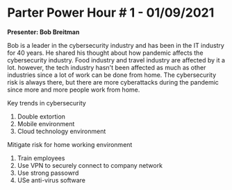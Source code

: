 # Parter Power Hour # 1 - 01/09/2021

**Presenter: Bob Breitman**

Bob is a leader in the cybersecurity industry and has been in the IT industry for 40 years. He shared his thought about how pandemic affects the cybersecurity industry. Food industry and travel industry are affected by it a lot. however, the tech industry hasn't been affected as much as other industries since a lot of work can be done from home. The cybersecurity risk is always there, but there are more cyberattacks during the pandemic since more and more people work from home.

Key trends in cybersecurity

1. Double extortion
2. Mobile environment
3. Cloud technology environment

Mitigate risk for home working environment

1. Train employees
2. Use VPN to securely connect to company network
3. Use strong passowrd
4. USe anti-virus software
